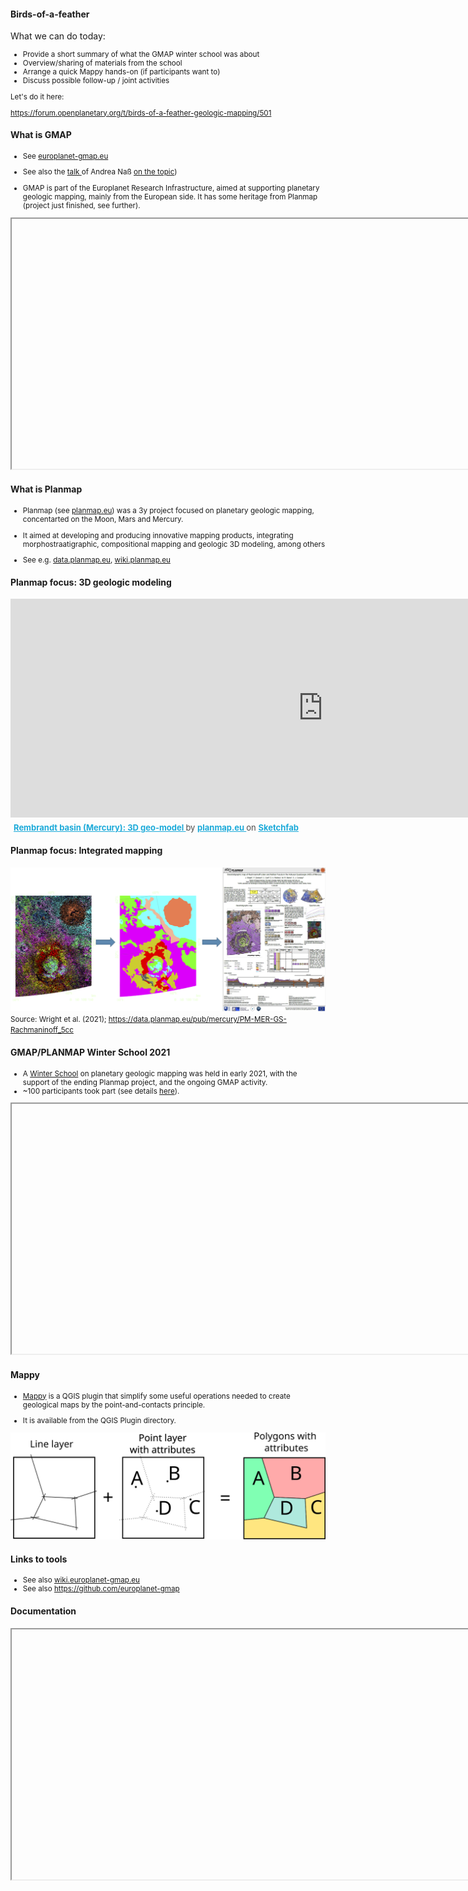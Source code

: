 #### Birds-of-a-feather

What we can do today:

<small>

* Provide a short summary of what the GMAP winter school was about
* Overview/sharing of materials from the school
* Arrange a quick Mappy hands-on (if participants want to)
* Discuss possible follow-up / joint activities

Let's do it here:

https://forum.openplanetary.org/t/birds-of-a-feather-geologic-mapping/501

</small>



#### What is GMAP

<small>

* See <a href="https://europlanet-gmap.eu" target="_blank">europlanet-gmap.eu</a>
* See also the <a href="https://youtu.be/HcLIw1bcpc0" target="_blank"> talk </a> of Andrea Naß <a href="http://www.hou.usra.edu/meetings/planetdata2021/pdf/7089.pdf" target="_blank">on the topic</a>)

* GMAP is part of the Europlanet Research Infrastructure, aimed at supporting planetary geologic mapping, mainly from the European side.  It has some heritage from Planmap (project just finished, see further).

</small>


<iframe data-src="https://europlanet-gmap.eu/" width="1000px" height="400px"></iframe>



#### What is Planmap

<small>

* Planmap (see <a href="https://planmap.eu" target="_blank">planmap.eu</a>) was a 3y project focused on planetary  geologic mapping, concentarted on the Moon, Mars and Mercury.

* It aimed at developing and producing innovative mapping products, integrating morphostraatigraphic, compositional mapping and geologic 3D modeling, among others

* See e.g.  <a href="https://data.planmap.eu" target="_blank"> data.planmap.eu</a>, <a href="https://wiki.planmap.eu" target="_blank">wiki.planmap.eu</a>

</small>


#### Planmap focus: 3D geologic modeling

<div class="sketchfab-embed-wrapper"> <iframe title="Rembrandt basin (Mercury): 3D geo-model" frameborder="0" allowfullscreen mozallowfullscreen="true" webkitallowfullscreen="true" allow="fullscreen; autoplay; vr" xr-spatial-tracking execution-while-out-of-viewport execution-while-not-rendered web-share src="https://sketchfab.com/models/d16290aac15f4f6fbb4a2827c94129af/embed" width=1000 height=350> </iframe> <p style="font-size: 13px; font-weight: normal; margin: 5px; color: #4A4A4A;"> <a href="https://sketchfab.com/3d-models/rembrandt-basin-mercury-3d-geo-model-d16290aac15f4f6fbb4a2827c94129af?utm_medium=embed&utm_campaign=share-popup&utm_content=d16290aac15f4f6fbb4a2827c94129af" target="_blank" style="font-weight: bold; color: #1CAAD9;"> Rembrandt basin (Mercury): 3D geo-model </a> by <a href="https://sketchfab.com/planmap.eu?utm_medium=embed&utm_campaign=share-popup&utm_content=d16290aac15f4f6fbb4a2827c94129af" target="_blank" style="font-weight: bold; color: #1CAAD9;"> planmap.eu </a> on <a href="https://sketchfab.com?utm_medium=embed&utm_campaign=share-popup&utm_content=d16290aac15f4f6fbb4a2827c94129af" target="_blank" style="font-weight: bold; color: #1CAAD9;">Sketchfab</a></p></div>


#### Planmap focus: Integrated mapping

<small>
<img src="content/images/rachmaninoff.png" width="600">
<br>
Source: Wright et al. (2021); <a href="https://data.planmap.eu/pub/mercury/PM-MER-GS-Rachmaninoff_5cc/" target="_blank">https://data.planmap.eu/pub/mercury/PM-MER-GS-Rachmaninoff_5cc</a> 
</small>



#### GMAP/PLANMAP Winter School 2021

<small>

* A <a href="https://www.planetarymapping.eu" target="_blank">Winter School</a> on planetary geologic mapping was held in early 2021, with the support of the ending Planmap project, and the ongoing GMAP activity.
* ~100 participants took part (see details <a href="https://wiki.planmap.eu/download/attachments/8193472/776276-planmap_D8.10-v04.pdf?version=1&modificationDate=1617645130711&api=v2">here</a>).

</small>


<iframe data-src="https://www.planetarymapping.eu/" width="1000px" height="400px"></iframe>



#### Mappy

<small>

* <a href="https://github.com/europlanet-gmap/mappy" target="_blank">Mappy</a> is a QGIS plugin that simplify some useful operations needed to create geological maps by the point-and-contacts principle.

* It is available from the QGIS Plugin directory.

<img src="https://raw.githubusercontent.com/europlanet-gmap/mappy/master/documents/imgs/drawing.svg">

</small>


#### Links to tools

<small>

* See also <a href="https://wiki.europlanet-gmap.eu" target="_blank">wiki.europlanet-gmap.eu</a>
* See also <a href="https://github.com/europlanet-gmap" target="_blank">https://github.com/europlanet-gmap</a>

</small>


#### Documentation

<iframe data-src="https://wiki.europlanet-gmap.eu" width="1000px" height="400px"></iframe>